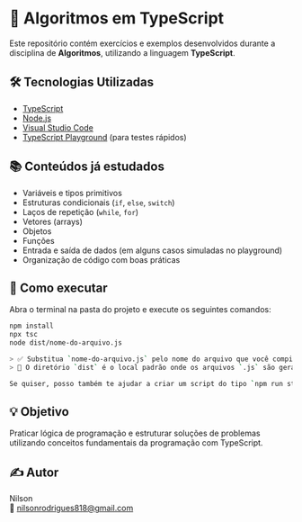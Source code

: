 # 📘 Algoritmos em TypeScript

Este repositório contém exercícios e exemplos desenvolvidos durante a disciplina de **Algoritmos**, utilizando a linguagem **TypeScript**.

## 🛠 Tecnologias Utilizadas

- [TypeScript](https://www.typescriptlang.org/)
- [Node.js](https://nodejs.org/)
- [Visual Studio Code](https://code.visualstudio.com/)
- [TypeScript Playground](https://www.typescriptlang.org/play) (para testes rápidos)

## 📚 Conteúdos já estudados

- Variáveis e tipos primitivos
- Estruturas condicionais (`if`, `else`, `switch`)
- Laços de repetição (`while`, `for`)
- Vetores (arrays)
- Objetos
- Funções
- Entrada e saída de dados (em alguns casos simuladas no playground)
- Organização de código com boas práticas

## 🚀 Como executar

Abra o terminal na pasta do projeto e execute os seguintes comandos:

```bash
npm install
npx tsc
node dist/nome-do-arquivo.js

> ✅ Substitua `nome-do-arquivo.js` pelo nome do arquivo que você compilou.
> 📁 O diretório `dist` é o local padrão onde os arquivos `.js` são gerados após a compilação.

Se quiser, posso também te ajudar a criar um script do tipo `npm run start`.


```
## 💡 Objetivo
Praticar lógica de programação e estruturar soluções de problemas utilizando conceitos fundamentais da programação com TypeScript.

## ✍️ Autor

Nilson  
📧 [nilsonrodrigues818@gmail.com](mailto:nilsonrodrigues818@gmail.com)

